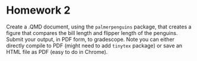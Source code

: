 # Homework 2

Create a .QMD document, using the `palmerpenguins` package, that creates a figure that compares the bill length and flipper length of the penguins. Submit your output, in PDF form, to gradescope. Note you can either directly compile to PDF (might need to add `tinytex` package) or save an HTML file as PDF (easy to do in Chrome).
